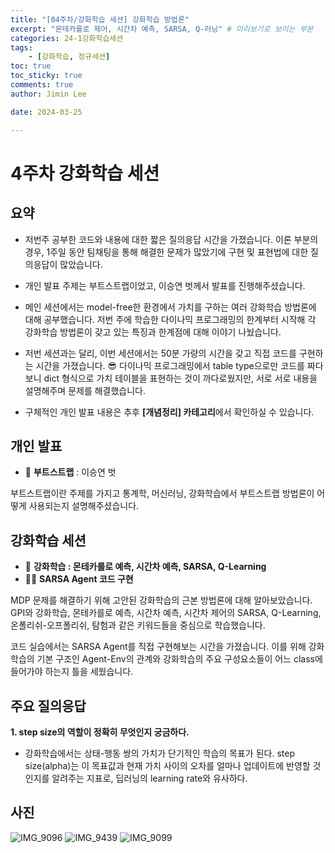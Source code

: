 ```yaml
---
title: "[04주차/강화학습 세션] 강화학습 방법론"
excerpt: "몬테카를로 제어, 시간차 예측, SARSA, Q-러닝" # 미리보기로 보이는 부분
categories: 24-1강화학습세션
tags: 
    - [강화학습, 정규세션]
toc: true
toc_sticky: true
comments: true
author: Jimin Lee

date: 2024-03-25

---
```


# 4주차 강화학습 세션

## 요약
- 저번주 공부한 코드와 내용에 대한 짧은 질의응답 시간을 가졌습니다. 이론 부분의 경우, 1주일 동안 팀채팅을 통해 해결한 문제가 많았기에 구현 및 표현법에 대한 질의응답이 많았습니다. 
- 개인 발표 주제는 부트스트랩이었고, 이승연 벗께서 발표를 진행해주셨습니다. 
- 메인 세션에서는 model-free한 환경에서 가치를 구하는 여러 강화학습 방법론에 대해 공부했습니다. 
저번 주에 학습한 다이나믹 프로그래밍의 한계부터 시작해 각 강화학습 방법론이 갖고 있는 특징과 한계점에 대해 이야기 나눴습니다. 
- 저번 세션과는 달리, 이번 세션에서는 50분 가량의 시간을 갖고 직접 코드를 구현하는 시간을 가졌습니다. 😎 다이나믹 프로그래밍에서 table type으로만 코드를 짜다보니 dict 형식으로 가치 테이블을 표현하는 것이 까다로웠지만, 서로 서로 내용을 설명해주며 문제를 해결했습니다. 



- 구체적인 개인 발표 내용은 추후 **[개념정리] 카테고리**에서 확인하실 수 있습니다.  

## 개인 발표

- 📗 **부트스트랩** : 이승연 벗

부트스트랩이란 주제를 가지고 통계학, 머신러닝, 강화학습에서 부트스트랩 방법론이 어떻게 사용되는지 설명해주셨습니다. 


## 강화학습 세션

- 📗 **강화학습 : 몬테카를로 예측, 시간차 예측, SARSA, Q-Learning**
- 👩‍💻 **SARSA Agent 코드 구현**

MDP 문제를 해결하기 위해 고안된 강화학습의 근본 방법론에 대해 알아보았습니다. GPI와 강화학습, 몬테카를로 예측, 시간차 예측, 시간차 제어의 SARSA, Q-Learning, 온폴리쉬-오프폴리쉬, 탐험과 같은 키워드들을 중심으로 학습했습니다. 

코드 실습에서는 SARSA Agent를 직접 구현해보는 시간을 가졌습니다. 이를 위해 강화학습의 기본 구조인 Agent-Env의 관계와 강화학습의 주요 구성요소들이 어느 class에 들어가야 하는지 틀을 세웠습니다. 

## 주요 질의응답
**1. step size의 역할이 정확히 무엇인지 궁금하다.** 
- 강화학습에서는 상태-행동 쌍의 가치가 단기적인 학습의 목표가 된다. step size(alpha)는 이 목표값과 현재 가치 사이의 오차를 얼마나 업데이트에 반영할 것인지를 알려주는 지표로, 딥러닝의 learning rate와 유사하다. 

## 사진
![IMG_9096](https://github.com/KanghwaSisters/kanghwasisters.github.io/assets/126959470/dfbdea4e-3d60-4c1c-a622-e4a16f9f6c74)
![IMG_9439](https://github.com/KanghwaSisters/kanghwasisters.github.io/assets/126959470/8a302e31-c8ac-439e-b8a1-862aae057b63)
![IMG_9099](https://github.com/KanghwaSisters/kanghwasisters.github.io/assets/126959470/3774ddc6-5ae1-4997-87f1-9c38cfee911e)



